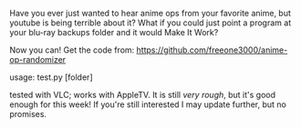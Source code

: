 Have you ever just wanted to hear anime ops from your favorite anime, but youtube is being terrible about it? What if you could just point a program at your blu-ray backups folder and it would Make It Work?

Now you can! Get the code from: https://github.com/freeone3000/anime-op-randomizer

usage: test.py [folder]

tested with VLC; works with AppleTV.
It is still *very rough*, but it's good enough for this week! If you're still interested I may update further, but no promises.
